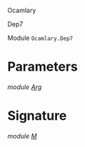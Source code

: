 Ocamlary

Dep7

Module `Ocamlary.Dep7`

# Parameters

<a id="argument-1-Arg"></a>

###### module [Arg](Ocamlary.Dep7.argument-1-Arg.md)

# Signature

<a id="module-M"></a>

###### module [M](Ocamlary.Dep7.M.md)